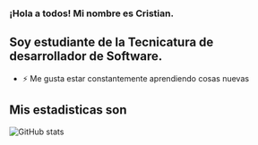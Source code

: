 ### ¡Hola a todos! Mi nombre es Cristian.

## Soy estudiante de la Tecnicatura de desarrollador de Software.

- ⚡ Me gusta estar constantemente aprendiendo cosas nuevas

## Mis estadisticas son 

![GitHub stats](https://github-readme-stats.vercel.app/api?username=csoria30&show_icons=true&theme=radical)

